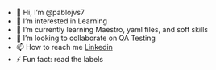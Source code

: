 - 👋 Hi, I’m @pablojvs7
- 👀 I’m interested in Learning
- 🌱 I’m currently learning Maestro, yaml files, and soft skills
- 💞️ I’m looking to collaborate on QA Testing
- 📫 How to reach me [Linkedin](https://www.linkedin.com/in/pablo-villeda-seo-social-media/) 
- ⚡ Fun fact: read the labels

<!---
pablojvs7/pablojvs7 is a ✨ special ✨ repository because its `README.md` (this file) appears on your GitHub profile.
You can click the Preview link to take a look at your changes.
--->
